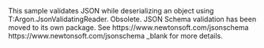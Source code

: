 <?xml version="1.0" encoding="utf-8"?>
<topic id="JsonValidatingReaderAndSerializer" revisionNumber="1">
  <developerConceptualDocument xmlns="http://ddue.schemas.microsoft.com/authoring/2003/5" xmlns:xlink="http://www.w3.org/1999/xlink">
    <introduction>
      <para>This sample validates JSON while deserializing an object using
      <codeEntityReference>T:Argon.JsonValidatingReader</codeEntityReference>.</para>
    </introduction>
<alert class="caution">
  <para>
    <legacyBold>Obsolete.</legacyBold> JSON Schema validation has been moved to its own package. See <externalLink>
        <linkText>https://www.newtonsoft.com/jsonschema</linkText>
        <linkUri>https://www.newtonsoft.com/jsonschema</linkUri>
        <linkTarget>_blank</linkTarget>
      </externalLink>
      for more details.
  </para>
</alert>
    <section>
      <title>Sample</title>
      <content>
        <code lang="cs" source="..\Src\Tests\Documentation\Samples\Schema\JsonValidatingReaderAndSerializer.cs" region="Types" title="Types" />
        <code lang="cs" source="..\Src\Tests\Documentation\Samples\Schema\JsonValidatingReaderAndSerializer.cs" region="Usage" title="Usage" />
      </content>
    </section>
  </developerConceptualDocument>
</topic>
